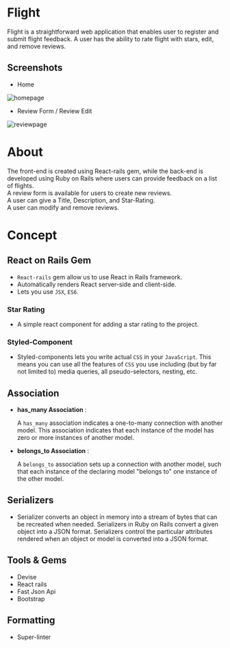 # Flight 

Flight is a straightforward web application that enables user to register and submit flight feedback. A user has the ability to rate flight with stars, edit, and remove reviews.

## Screenshots
- Home

![homepage](https://user-images.githubusercontent.com/15182066/200843084-e5f37e8f-579c-4b7f-b6a9-72e6ea37c8a4.png)


- Review Form / Review Edit

![reviewpage](https://user-images.githubusercontent.com/15182066/200843120-858fddfc-1e02-400d-8695-cb4bb9c82806.png)

# About 

The front-end is created using React-rails gem, while the back-end is developed using Ruby on Rails where users can provide feedback on a list of flights.<br/>
A review form is available for users to create new reviews.<br/>
A user can give a Title, Description, and Star-Rating.<br/>
A user can modify and remove reviews.


# Concept

## React on Rails Gem

- `React-rails` gem allow us to use React in Rails framework.
- Automatically renders React server-side and client-side.
- Lets you use `JSX`, `ES6`.


### Star Rating 

- A simple react component for adding a star rating to the project.


### Styled-Component
- Styled-components lets you write actual `CSS` in your `JavaScript`. This means you can use all the features of `CSS` you use including (but by far not limited to) media queries, all pseudo-selectors, nesting, etc.


## Association

- **has_many Association** :

  A `has_many` association indicates a one-to-many connection with another model. This association indicates that   each instance of the model has zero or more instances of another model.
  
- **belongs_to Association** :

  A `belongs_to` association sets up a connection with another model, such that each instance of the declaring model "belongs to" one instance of the other model.

## Serializers
- Serializer converts an object in memory into a stream of bytes that can be recreated when needed. Serializers in Ruby on Rails convert a given object into a JSON format. Serializers control the particular attributes rendered when an object or model is converted into a JSON format.


## Tools & Gems

  - Devise
  - React rails 
  - Fast Json Api
  - Bootstrap


## Formatting

- Super-linter

